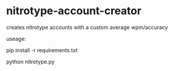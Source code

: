 # nitrotype-account-creator
creates nitrotype accounts with a custom average wpm/accuracy

useage:

pip install -r requirements.txt

python nitrotype.py
